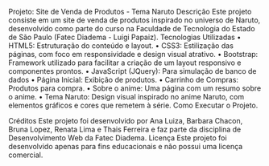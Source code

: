Projeto: Site de Venda de Produtos - Tema Naruto
Descrição
Este projeto consiste em um site de venda de produtos inspirado no universo de Naruto, desenvolvido como parte do curso na Faculdade de Tecnologia do Estado de São Paulo (Fatec Diadema - Luigi Papaiz). 
Tecnologias Utilizadas
• HTML5: Estruturação do conteúdo e layout.
• CSS3: Estilização das páginas, com foco em responsividade e design visual atrativo.
• Bootstrap: Framework utilizado para facilitar a criação de um layout responsivo e componentes prontos.
• JavaScript (JQuery): Para simulação de banco de dados
• Página Inicial: Exibição de produtos.
• Carrinho de Compras: Produtos para compra.
• Sobre o anime: Uma página com um resumo sobre o anime.
• Tema Naruto: Design visual inspirado no anime Naruto, com elementos gráficos e cores que remetem à série.
Como Executar o Projeto.


Créditos
Este projeto foi desenvolvido por Ana Luiza, Barbara Chacon, Bruna Lopez, Renata Lima e Thais Ferreira e faz parte da disciplina de Desenvolvimento Web da Fatec Diadema.
Licença
Este projeto foi desenvolvido apenas para fins educacionais e não possui uma licença comercial.
